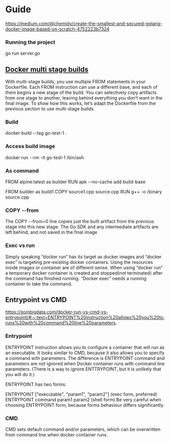 # Guide
https://medium.com/@chemidy/create-the-smallest-and-secured-golang-docker-image-based-on-scratch-4752223b7324

### Running the project
go run server.go


## [Docker multi stage builds](https://docs.docker.com/develop/develop-images/multistage-build/#use-multi-stage-builds)


With multi-stage builds, you use multiple FROM statements in your Dockerfile. Each FROM instruction can use a different base, and each of them begins a new stage of the build. You can selectively copy artifacts from one stage to another, leaving behind everything you don’t want in the final image. To show how this works, let’s adapt the Dockerfile from the previous section to use multi-stage builds.

### Build
docker build --tag go-test-1 .

### Access build image

docker run --rm -it go-test-1 /bin/ash


### As command

FROM alpine:latest as builder
RUN apk --no-cache add build-base

FROM builder as build1
COPY source1.cpp source.cpp
RUN g++ -o /binary source.cpp


### COPY --from
The COPY --from=0 line copies just the built artifact from the previous stage into this new stage. The Go SDK and any intermediate artifacts are left behind, and not saved in the final image


### Exec vs run

Simply speaking “docker run” has its target as docker images and “docker exec” is targeting pre-existing docker containers. Using the resources inside images or container are of different sense. When using “docker run” a temporary docker container is created  and stopped(not terminated) after the command has finished running. “Docker exec” needs a running container to take the command.

## Entrypoint vs CMD
https://goinbigdata.com/docker-run-vs-cmd-vs-entrypoint/#:~:text=ENTRYPOINT%20instruction%20allows%20you%20to,runs%20with%20command%20line%20parameters.

### Entrypoint

ENTRYPOINT instruction allows you to configure a container that will run as an executable. It looks similar to CMD, because it also allows you to specify a command with parameters. The difference is ENTRYPOINT command and parameters are not ignored when Docker container runs with command line parameters. (There is a way to ignore ENTTRYPOINT, but it is unlikely that you will do it.)

ENTRYPOINT has two forms:

ENTRYPOINT ["executable", "param1", "param2"] (exec form, preferred)
ENTRYPOINT command param1 param2 (shell form)
Be very careful when choosing ENTRYPOINT form, because forms behaviour differs significantly.


### CMD

CMD sets default command and/or parameters, which can be overwritten from command line when docker container runs.